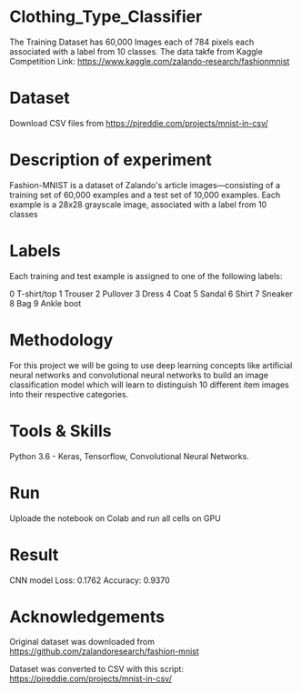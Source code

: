 # Clothing_Type_Classifier
The Training Dataset has 60,000 Images each of 784 pixels each associated with a label from 10 classes.
The data takfe from Kaggle Competition Link:
https://www.kaggle.com/zalando-research/fashionmnist

# Dataset 
Download CSV files from https://pjreddie.com/projects/mnist-in-csv/

# Description of experiment
Fashion-MNIST is a dataset of Zalando's article images—consisting of a training set of 60,000 examples and a test set of 10,000 examples. Each example is a 28x28 grayscale image, associated with a label from 10 classes

# Labels
Each training and test example is assigned to one of the following labels:

0 T-shirt/top
1 Trouser
2 Pullover
3 Dress
4 Coat
5 Sandal
6 Shirt
7 Sneaker
8 Bag
9 Ankle boot

# Methodology 
For this project we will be going to use deep learning concepts like artificial neural networks and convolutional neural networks to build an image classification model which will learn to distinguish 10 different item images into their respective categories.

# Tools & Skills
Python 3.6 - Keras, Tensorflow, Convolutional Neural Networks.

# Run
Uploade the notebook on Colab and run all cells on GPU 

# Result
CNN model 
Loss: 0.1762
Accuracy: 0.9370

# Acknowledgements
Original dataset was downloaded from https://github.com/zalandoresearch/fashion-mnist

Dataset was converted to CSV with this script: https://pjreddie.com/projects/mnist-in-csv/
